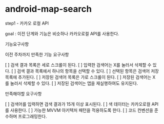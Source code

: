 # android-map-search

step1 - 카카오 로컬 API

goal : 이전 단계와 기능은 비슷하나 카카오로컬 API를 사용한다.

기능요구사항 

이전 주차까지 만족한 기능 요구사항

[ ] 검색 결과 목록은 세로 스크롤이 된다.
[ ] 입력한 검색어는 X를 눌러서 삭제할 수 있다.
[ ] 검색 결과 목록에서 하나의 항목을 선택할 수 있다.
[ ] 선택된 항목은 검색어 저장 목록에 추가된다.
[ ] 저장된 검색어 목록은 가로 스크롤이 된다.
[ ] 저장된 검색어는 X를 눌러서 삭제할 수 있다.
[ ] 저장된 검색어는 앱을 재실행하여도 유지된다.

만족해야할 요구사항

[ ] 검색어를 입력하면 검색 결과가 15개 이상 표시된다.
[ ] 색 데이터는 카카오로컬 API를 사용한다.
[ ] 가능한 MVVM 아키텍처 패턴을 적용하도록 한다.
[ ] 코드 컨벤션을 준수하며 프로그래밍한다.